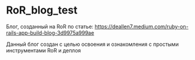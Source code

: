 # RoR_blog_test
Блог, созданный на RoR по статье: https://deallen7.medium.com/ruby-on-rails-app-build-blog-3d9975a999ae

Данный блог создан с целью освоения и ознакомления с простыми инструментами RoR и деплоя
